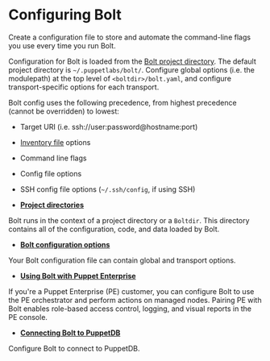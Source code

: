 # Configuring Bolt

Create a configuration file to store and automate the command-line flags you use every time you run Bolt.

Configuration for Bolt is loaded from the [Bolt project directory](bolt_project_directories.md#). The default project directory is `~/.puppetlabs/bolt/`. Configure global options (i.e. the modulepath) at the top level of `<boltdir>/bolt.yaml`, and configure transport-specific options for each transport.

Bolt config uses the following precedence, from highest precedence (cannot be overridden) to lowest:
- Target URI (i.e. ssh://user:password@hostname:port)
- [Inventory file](inventory_file.md) options
- Command line flags
- Config file options
- SSH config file options (`~/.ssh/config`, if using SSH)

-   **[Project directories](bolt_project_directories.md#)**  

 Bolt runs in the context of a project directory or a `Boltdir`. This directory contains all of the configuration, code, and data loaded by Bolt.
-   **[Bolt configuration options](bolt_configuration_options.md)**  

Your Bolt configuration file can contain global and transport options.
-   **[Using Bolt with Puppet Enterprise](bolt_configure_orchestrator.md)**  

If you're a Puppet Enterprise (PE) customer, you can configure Bolt to use the PE orchestrator and perform actions on managed nodes. Pairing PE with Bolt enables role-based access control, logging, and visual reports in the PE console.
-   **[Connecting Bolt to PuppetDB](bolt_connect_puppetdb.md)**  

Configure Bolt to connect to PuppetDB.

